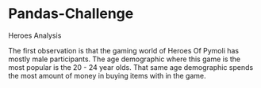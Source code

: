 # Pandas-Challenge

Heroes  Analysis

The first observation is that the gaming world of Heroes Of Pymoli has mostly male participants.  The age demographic where this game is the most popular is the 20 - 24 year olds.
That same age demographic spends the most amount of money in buying items with in the game. 
